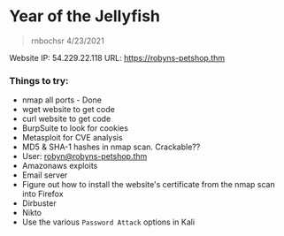 # Year of the Jellyfish 
> rnbochsr 4/23/2021 

Website IP: 54.229.22.118 URL: https://robyns-petshop.thm

### Things to try: 
 * nmap all ports - Done
 * wget website to get code
 * curl website to get code
 * BurpSuite to look for cookies
 * Metasploit for CVE analysis
 * MD5 & SHA-1 hashes in nmap scan. Crackable??
 * User: robyn@robyns-petshop.thm
 * Amazonaws exploits
 * Email server
 * Figure out how to install the website's certificate from the nmap scan into Firefox
 * Dirbuster
 * Nikto
 * Use the various `Password Attack` options in Kali
